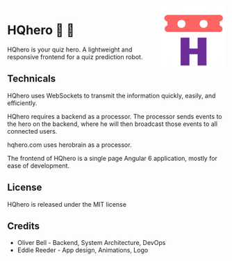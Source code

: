 <img align="right" alt="App icon" src="client/assets/icons/android-chrome-384x384.png" height="150px">

# HQhero :crystal_ball: :robot:

HQhero is your quiz hero. A lightweight and responsive frontend 
for a quiz prediction robot.

## Technicals
HQhero uses WebSockets to transmit the information quickly, easily, and efficiently.

HQhero requires a backend as a processor. The processor sends events 
to the hero on the backend, where he will then broadcast those events 
to all connected users.

hqhero.com uses herobrain as a processor.

The frontend of HQhero is a single page Angular 6 application, mostly for ease of 
development.

## License

HQhero is released under the MIT license

## Credits

- Oliver Bell - Backend, System Architecture, DevOps
- Eddie Reeder - App design, Animations, Logo
